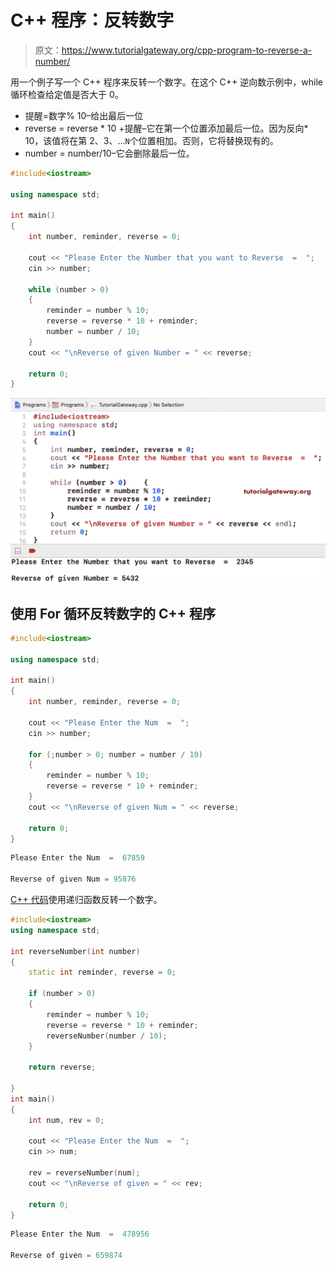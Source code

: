 # C++ 程序：反转数字

> 原文：<https://www.tutorialgateway.org/cpp-program-to-reverse-a-number/>

用一个例子写一个 C++ 程序来反转一个数字。在这个 C++ 逆向数示例中，while 循环检查给定值是否大于 0。

*   提醒=数字% 10–给出最后一位
*   reverse = reverse * 10 +提醒–它在第一个位置添加最后一位。因为反向* 10，该值将在第 2、3、…`N`个位置相加。否则，它将替换现有的。
*   number = number/10–它会删除最后一位。

```cpp
#include<iostream>

using namespace std;

int main()
{
	int number, reminder, reverse = 0;

	cout << "Please Enter the Number that you want to Reverse  =  ";
	cin >> number;

	while (number > 0)
	{
    	reminder = number % 10;
    	reverse = reverse * 10 + reminder;
    	number = number / 10;
	}
	cout << "\nReverse of given Number = " << reverse;

 	return 0;
}
```

![C++ program to Reverse a Number 1](img/e57f1e1f5fe343bd25bade78fd58796f.png)

## 使用 For 循环反转数字的 C++ 程序

```cpp
#include<iostream>

using namespace std;

int main()
{
	int number, reminder, reverse = 0;

	cout << "Please Enter the Num  =  ";
	cin >> number;

	for (;number > 0; number = number / 10)
	{
    	reminder = number % 10;
    	reverse = reverse * 10 + reminder;
	}
	cout << "\nReverse of given Num = " << reverse;

 	return 0;
}
```

```cpp
Please Enter the Num  =  67859

Reverse of given Num = 95876
```

[C++ 代码](https://www.tutorialgateway.org/cpp-programs/)使用递归函数反转一个数字。

```cpp
#include<iostream>
using namespace std;

int reverseNumber(int number)
{
	static int reminder, reverse = 0;

	if (number > 0)
	{
    	reminder = number % 10;
    	reverse = reverse * 10 + reminder;
    	reverseNumber(number / 10);
	}

	return reverse;

}
int main()
{
	int num, rev = 0;

	cout << "Please Enter the Num  =  ";
	cin >> num;

	rev = reverseNumber(num);
	cout << "\nReverse of given = " << rev;

 	return 0;
}
```

```cpp
Please Enter the Num  =  478956

Reverse of given = 659874
```